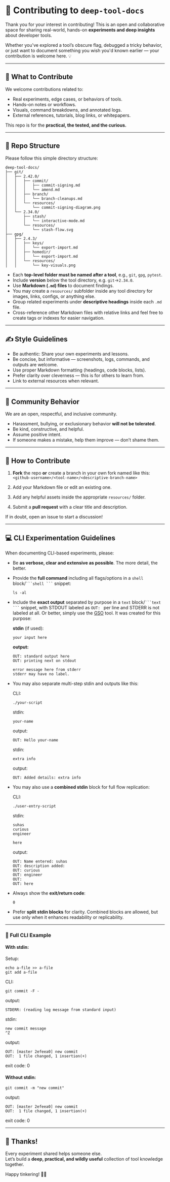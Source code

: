 
# 🤝 Contributing to `deep-tool-docs`

Thank you for your interest in contributing! This is an open and collaborative space for sharing real-world, hands-on **experiments and deep insights** about developer tools.

Whether you've explored a tool’s obscure flag, debugged a tricky behavior, or just want to document something you wish you'd known earlier — your contribution is welcome here. 💡

---

## 🌱 What to Contribute

We welcome contributions related to:
- Real experiments, edge cases, or behaviors of tools.
- Hands-on notes or workflows.
- Visuals, command breakdowns, and annotated logs.
- External references, tutorials, blog links, or whitepapers.

This repo is for the **practical, the tested, and the curious.**

---

## 📁 Repo Structure

Please follow this simple directory structure:

```text
deep-tool-docs/
├── git/
│   ├── 2.42.0/
│   │   ├── commit/
│   │   │   ├── commit-signing.md
│   │   │   └── amend.md
│   │   ├── branch/
│   │   │   └── branch-cleanups.md
│   │   └── resources/
│   │       └── commit-signing-diagram.png
│   └── 2.34.0/
│       ├── stash/
│       │   └── interactive-mode.md
│       └── resources/
│           └── stash-flow.svg
├── gpg/
│   ├── 2.4.3/
│   │   ├── keys/
│   │   │   └── export-import.md
│   │   ├── homedir/
│   │   │   └── export-import.md
│   │   └── resources/
│   │       └── key-visuals.png
```

- Each **top-level folder must be named after a tool**, e.g., `git`, `gpg`, `pytest`.
- Include **version** below the tool directory, e.g. `git`->`2.34.0`.
- Use **Markdown (`.md`) files** to document findings.
- You may create a `resources/` subfolder inside any tool directory for images, links, configs, or anything else.
- Group related experiments under **descriptive headings** inside each `.md` file.
- Cross-reference other Markdown files with relative links and feel free to create tags or indexes for easier navigation.

---

## ✍️ Style Guidelines

- Be authentic: Share your own experiments and lessons.
- Be concise, but informative — screenshots, logs, commands, and outputs are welcome.
- Use proper Markdown formatting (headings, code blocks, lists).
- Prefer clarity over cleverness — this is for others to learn from.
- Link to external resources when relevant.

---

## 🌈 Community Behavior

We are an open, respectful, and inclusive community.

- Harassment, bullying, or exclusionary behavior **will not be tolerated**.
- Be kind, constructive, and helpful.
- Assume positive intent.
- If someone makes a mistake, help them improve — don’t shame them.

---

## 🚀 How to Contribute

1. **Fork** the repo **or** create a branch in your own fork named like this:  
   `<github-username>/<tool-name>/<descriptive-branch-name>`

2. Add your Markdown file or edit an existing one.
3. Add any helpful assets inside the appropriate `resources/` folder.
4. Submit a **pull request** with a clear title and description.

If in doubt, open an issue to start a discussion!

---

## 💻 CLI Experimentation Guidelines

When documenting CLI-based experiments, please:

- Be **as verbose, clear and extensive as possible**. The more detail, the better.
- Provide the **full command** including all flags/options in a `shell` block/` ```shell ``` ` snippet:

  ```shell
  ls -al
  ```

- Include the **exact output** separated by purpose in a `text` block/` ```text ``` ` snippet, with STDOUT labeled as `OUT: ` per line and STDERR is not labeled at all. Or better, simply use the [GSO](https://github.com/Vaastav-Technologies/gso) tool. It was created for this purpose:

  **stdin** (if used):
  ```text
  your input here
  ```

  **output:**
  ```text
  OUT: standard output here
  OUT: printing next on stdout

  error message here from stderr
  stderr may have no label.
  ```

- You may also separate multi-step stdin and outputs like this:

  CLI:
  ```shell
  ./your-script
  ```

  stdin:
  ```text
  your-name
  ```

  output:
  ```text
  OUT: Hello your-name
  ```

  stdin:
  ```text
  extra info
  ```

  output:
  ```text
  OUT: Added details: extra info
  ```

- You may also use a **combined stdin** block for full flow replication:

  CLI:
  ```shell
  ./user-entry-script
  ```

  stdin:
  ```text
  suhas
  curious
  engineer

  here
  ```

  output:
  ```text
  OUT: Name entered: suhas
  OUT: description added:
  OUT: curious
  OUT: engineer
  OUT: 
  OUT: here
  ```

- Always show the **exit/return code**:

  ```text
  0
  ```

- Prefer **split stdin blocks** for clarity. Combined blocks are allowed, but use only when it enhances readability or replicability.

---

### 🔎 Full CLI Example

#### With stdin:

Setup:
```shell
echo a-file >> a-file
git add a-file
```

CLI:
```shell
git commit -F -
```

output:
```text
STDERR: (reading log message from standard input)
```

stdin:
```text
new commit message
^Z
```

output:
```text
OUT: [master 2efeea0] new commit
OUT:  1 file changed, 1 insertion(+)
```

exit code: 0

#### Without stdin:

```shell
git commit -m "new commit"
```

output:
```text
OUT: [master 2efeea0] new commit
OUT:  1 file changed, 1 insertion(+)
```

exit code: 0

---

## 🙌 Thanks!

Every experiment shared helps someone else.  
Let’s build a **deep, practical, and wildly useful** collection of tool knowledge together.

Happy tinkering! 🔧✨
